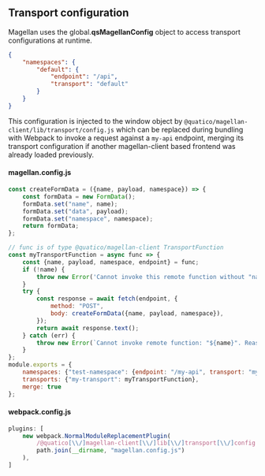 <!--
 ---------------------------------------------------------------------------------------------
   Copyright (c) Quatico Solutions AG. All rights reserved.
   Licensed under the MIT License. See LICENSE in the project root for license information.
 ---------------------------------------------------------------------------------------------
-->

## Transport configuration

Magellan uses the global.**__qsMagellanConfig__** object to access transport configurations at runtime.

```json
{
    "namespaces": {
        "default": {
            "endpoint": "/api",
            "transport": "default"
        }
    }
}
```

This configuration is injected to the window object by `@quatico/magellan-client/lib/transport/config.js` which can
be replaced during bundling with Webpack to invoke a request against a `my-api` endpoint, merging its transport
configuration if another magellan-client based frontend was already loaded previously.

#### magellan.config.js

```javascript
const createFormData = ({name, payload, namespace}) => {
    const formData = new FormData();
    formData.set("name", name);
    formData.set("data", payload);
    formData.set("namespace", namespace);
    return formData;
};

// func is of type @quatico/magellan-client TransportFunction
const myTransportFunction = async func => {
    const {name, payload, namespace, endpoint} = func;
    if (!name) {
        throw new Error('Cannot invoke this remote function without "name" property.');
    }
    try {
        const response = await fetch(endpoint, {
            method: "POST",
            body: createFormData({name, payload, namespace}),
        });
        return await response.text();
    } catch (err) {
        throw new Error(`Cannot invoke remote function: "${name}". Reason: "${err}".`);
    }
};
module.exports = {
    namespaces: {"test-namespace": {endpoint: "/my-api", transport: "my-transport"}},
    transports: {"my-transport": myTransportFunction},
    merge: true
};
```

#### webpack.config.js

```javascript
plugins: [
    new webpack.NormalModuleReplacementPlugin(
        /@quatico[\\/]magellan-client[\\/]lib[\\/]transport[\\/]config.js/,
        path.join(__dirname, "magellan.config.js")
    ),
]
```